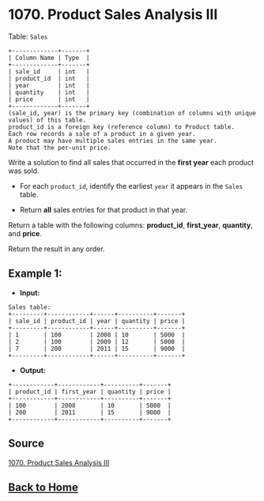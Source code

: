 # **1070. Product Sales Analysis III**

Table: ``Sales``

```
+-------------+-------+
| Column Name | Type  |
+-------------+-------+
| sale_id     | int   |
| product_id  | int   |
| year        | int   |
| quantity    | int   |
| price       | int   |
+-------------+-------+
(sale_id, year) is the primary key (combination of columns with unique values) of this table.
product_id is a foreign key (reference column) to Product table.
Each row records a sale of a product in a given year.
A product may have multiple sales entries in the same year.
Note that the per-unit price.
```

Write a solution to find all sales that occurred in the **first year** each product was sold.

- For each ``product_id``, identify the earliest ``year`` it appears in the ``Sales`` table.

- Return **all** sales entries for that product in that year.

Return a table with the following columns: **product_id**, **first_year**, **quantity**, and **price**.

Return the result in any order.

## **Example 1:**

- **Input:**

```
Sales table:
+---------+------------+------+----------+-------+
| sale_id | product_id | year | quantity | price |
+---------+------------+------+----------+-------+ 
| 1       | 100        | 2008 | 10       | 5000  |
| 2       | 100        | 2009 | 12       | 5000  |
| 7       | 200        | 2011 | 15       | 9000  |
+---------+------------+------+----------+-------+
```

- **Output:**

```
+------------+------------+----------+-------+
| product_id | first_year | quantity | price |
+------------+------------+----------+-------+ 
| 100        | 2008       | 10       | 5000  |
| 200        | 2011       | 15       | 9000  |
+------------+------------+----------+-------+
```


## **Source**

[1070. Product Sales Analysis III](https://leetcode.com/problems/product-sales-analysis-iii)


## **[Back to Home](../)**